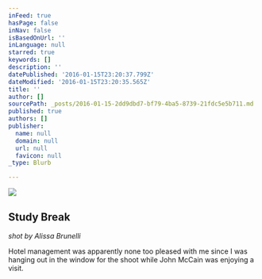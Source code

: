 ```yaml
---
inFeed: true
hasPage: false
inNav: false
isBasedOnUrl: ''
inLanguage: null
starred: true
keywords: []
description: ''
datePublished: '2016-01-15T23:20:37.799Z'
dateModified: '2016-01-15T23:20:35.565Z'
title: ''
author: []
sourcePath: _posts/2016-01-15-2dd9dbd7-bf79-4ba5-8739-21fdc5e5b711.md
published: true
authors: []
publisher:
  name: null
  domain: null
  url: null
  favicon: null
_type: Blurb

---
```

![](https://the-grid-user-content.s3-us-west-2.amazonaws.com/7ee96138-b4a9-4245-96e5-053f7399a09f.jpg)

## Study Break

_shot by Alissa Brunelli_

Hotel management was apparently none too pleased with me since I was hanging out in the window for the shoot while John McCain was enjoying a visit.